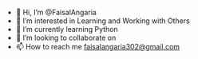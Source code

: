 - 👋 Hi, I’m @FaisalAngaria
- 👀 I’m interested in Learning and Working with Others
- 🌱 I’m currently learning   Python
- 💞️ I’m looking to collaborate on 
- 📫 How to reach me faisalangaria302@gmail.com

<!---
FaisalAngaria/FaisalAngaria is a ✨ special ✨ repository because its `README.md` (this file) appears on your GitHub profile.
You can click the Preview link to take a look at your changes.
--->
